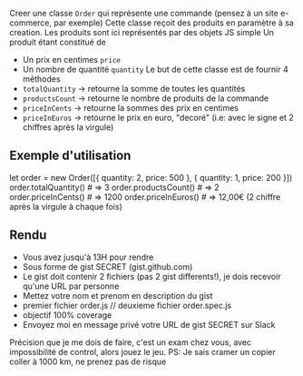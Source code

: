 Creer une classe `Order` qui représente une commande (pensez à un site e-commerce, par exemple)
Cette classe reçoit des produits en paramètre à sa creation.
Les produits sont ici représentés par des objets JS simple
Un produit étant constitué de
- Un prix en centimes `price`
- Un nombre de quantité `quantity`
Le but de cette classe est de fournir 4 méthodes
- `totalQuantity` -> retourne la somme de toutes les quantités
- `productsCount` -> retourne le nombre de produits de la commande
- `priceInCents`  -> retourne la sommes des prix en centimes
- `priceInEuros`  -> retourne le prix en euro, "decoré" (i.e: avec le signe et 2 chiffres après la virgule)

## Exemple d'utilisation
let order = new Order([{ quantity: 2, price: 500 }, { quantity: 1, price: 200 }])
order.totalQuantity() 	# => 3
order.productsCount() 	# => 2
order.priceInCents()	# => 1200
order.priceInEuros() 	# => 12,00€ (2 chiffre après la virgule à chaque fois)

## Rendu
- Vous avez jusqu'à 13H pour rendre
- Sous forme de gist SECRET (gist.github.com)
- Le gist doit contenir 2 fichiers (pas 2 gist differents!), je dois recevoir qu'une URL par personne
- Mettez votre nom et prenom en description du gist
- premier fichier order.js // deuxieme fichier order.spec.js
- objectif 100% coverage
- Envoyez moi en message privé votre URL de gist SECRET sur Slack

Précision que je me dois de faire, c'est un exam chez vous, avec impossibilité de control, alors jouez le jeu.
PS: Je sais cramer un copier coller à 1000 km, ne prenez pas de risque